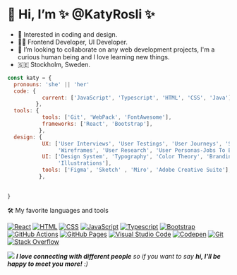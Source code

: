 <h1>👋 Hi, I’m  ✨ @KatyRosli ✨ </h1>
<ul>
  <li> 👀 Interested in coding and design. </li>
<li> 👩‍💻 Frontend Developer, UI Developer. </li>
<li>💞️ I’m looking to collaborate on any web development projects, I'm a curious human being and I love learning new things.</li>
<li> 🇸🇪 Stockholm, Sweden. </li>
</ul>



```javascript
const katy = {
  pronouns: 'she' || 'her'
  code: {
           current: ['JavaScript', 'Typescript', 'HTML', 'CSS', 'Java'],
         },
  tools: {
           tools: ['Git', 'WebPack', 'FontAwesome'],
           frameworks: ['React', 'Bootstrap'],
          },
  design: {
           UX: ['User Interviews', 'User Testings', 'User Journeys', 'Site Maps', 'A/B Testings', 
                'Wireframes', 'User Research', 'User Personas-Jobs To Be Done'],
           UI: ['Design System', 'Typography', 'Color Theory', 'Branding' , 'Prototyping', 
                'Illustrations'],
           tools: ['Figma', 'Sketch' , 'Miro', 'Adobe Creative Suite'],
          },
          
          
}
```



🛠️ My favorite languages and tools

<p>
    <a href="#"><img alt="React" src="https://img.shields.io/badge/React-20232a.svg?logo=react&logoColor=%2361DAFB"></a>
    <a href="#"><img alt="HTML" src="https://img.shields.io/badge/HTML-E34F26.svg?logo=html5&logoColor=white"></a>
    <a href="#"><img alt="CSS" src="https://img.shields.io/badge/CSS-1572B6.svg?logo=css3&logoColor=white"></a>
    <a href="#"><img alt="JavaScript" src="https://img.shields.io/badge/JavaScript-F7DF1E.svg?logo=javascript&logoColor=black"></a>
    <a href="#"><img alt="Typescript" src="https://img.shields.io/badge/Typescript-3178C6.svg?logo=TypeScript&logoColor=white"></a>
    <a href="#"><img alt="Bootstrap" src="https://img.shields.io/badge/Bootstrap-7952B3.svg?logo=bootstrap&logoColor=white"></a>
    <a href="#"><img alt="GitHub Actions" src="https://img.shields.io/badge/GitHub%20Actions-2671E5.svg?logo=github%20actions&logoColor=white"></a>
    <a href="#"><img alt="GitHub Pages" src="https://img.shields.io/badge/GitHub%20Pages-327FC7.svg?logo=github&logoColor=white"></a>
    <a href="#"><img alt="Visual Studio Code" src="https://img.shields.io/badge/Visual%20Studio%20Code-0078d7.svg?logo=visual-studio-code&logoColor=white"></a>
    <a href="#"><img alt="Codepen" src="https://img.shields.io/badge/Codepen-000000.svg?logo=codepen&logoColor=white"></a>
    <a href="#"><img alt="Git" src="https://img.shields.io/badge/Git-F05033.svg?logo=git&logoColor=white"></a>
    <a href="#"><img alt="Stack Overflow" src="https://img.shields.io/badge/-Stack%20Overflow-FE7A16?logo=stack-overflow&logoColor=white"></a>
</p>



<img src="https://media.giphy.com/media/tphDF37cX68Qz97x0S/giphy.gif"> 
<em><b>I love connecting with different people</b> so if you want to say <b>hi, I'll be happy to meet you more!</b> :)</em>
